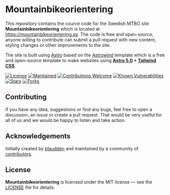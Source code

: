 # Mountainbikeorientering

This repository contains the cource code for the Swedish MTBO site **Mountainbikeorientering** which is located at https://mountainbikeorientering.se. The code is free and open-source, anyone willing to contribute can submit a pull request with new content, styling changes or other improvements to the site.

The site is built using [Astro](https://astro.build/) based on the [Astrowind](https://github.com/onwidget/astrowind) template which is a free and open-source template to make websites using **[Astro 5.0](https://astro.build/) + [Tailwind CSS](https://tailwindcss.com/)**.


[![License](https://img.shields.io/github/license/blaudden/mtbo-sajten?style=flat-square&color=dddddd&labelColor=000000)](https://github.com/blaudden/mtbo-sajten/blob/main/LICENSE.md)
[![Maintained](https://img.shields.io/badge/maintained%3F-yes-brightgreen.svg?style=flat-square)](https://github.com/blaudden)
[![Contributions Welcome](https://img.shields.io/badge/contributions-welcome-brightgreen.svg?style=flat-square)](https://github.com/blaudden/mtbo-sajten#contributing)
[![Known Vulnerabilities](https://snyk.io/test/github/blaudden/mtbo-sajten/badge.svg?style=flat-square)](https://snyk.io/test/github/blaudden/mtbo-sajten)
[![Stars](https://img.shields.io/github/stars/blaudden/mtbo-sajten.svg?style=social&label=stars&maxAge=86400&color=ff69b4)](https://github.com/blaudden/mtbo-sajten)
[![Forks](https://img.shields.io/github/forks/blaudden/mtbo-sajten.svg?style=social&label=forks&maxAge=86400&color=ff69b4)](https://github.com/blaudden/mtbo-sajten)


## Contributing

If you have any idea, suggestions or find any bugs, feel free to open a discussion, an issue or create a pull request.
That would be very useful for all of us and we would be happy to listen and take action.

## Acknowledgements

Initially created by [blaudden](https://github.com/blaudden) and maintained by a community of [contributors](https://github.com/blaudden/mtbo-sajten/graphs/contributors).

## License

**Mountainbikeorientering** is licensed under the MIT license — see the [LICENSE](./LICENSE.md) file for details.
